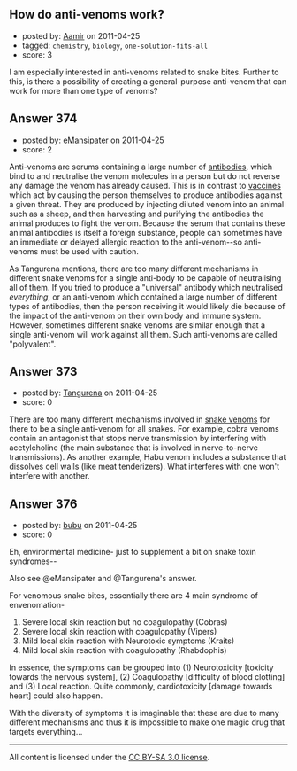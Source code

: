 ## How do anti-venoms work?

- posted by: [Aamir](https://stackexchange.com/users/-1/174-aamir) on 2011-04-25
- tagged: `chemistry`, `biology`, `one-solution-fits-all`
- score: 3

I am especially interested in anti-venoms related to snake bites. Further to this, is there a possibility of creating a general-purpose anti-venom that can work for more than one type of venoms?


## Answer 374

- posted by: [eMansipater](https://stackexchange.com/users/-1/56-emansipater) on 2011-04-25
- score: 2

<p>Anti-venoms are serums containing a large number of <a href="http://en.wikipedia.org/wiki/Antibody" rel="nofollow">antibodies</a>, which bind to and neutralise the venom molecules in a person but do not reverse any damage the venom has already caused.  This is in contrast to <a href="http://en.wikipedia.org/wiki/Vaccine" rel="nofollow">vaccines</a> which act by causing the person themselves to produce antibodies against a given threat.  They are produced by injecting diluted venom into an animal such as a sheep, and then harvesting and purifying the antibodies the animal produces to fight the venom.  Because the serum that contains these animal antibodies is itself a foreign substance, people can sometimes have an immediate or delayed allergic reaction to the anti-venom--so anti-venoms must be used with caution.</p>

<p>As Tangurena mentions, there are too many different mechanisms in different snake venoms for a single anti-body to be capable of neutralising all of them.  If you tried to produce a "universal" antibody which neutralised <em>everything</em>, or an anti-venom which contained a large number of different types of antibodies, then the person receiving it would likely die because of the impact of the anti-venom on their own body and immune system.  However, sometimes different snake venoms are similar enough that a single anti-venom will work against all them.  Such anti-venoms are called "polyvalent".</p>



## Answer 373

- posted by: [Tangurena](https://stackexchange.com/users/-1/74-tangurena) on 2011-04-25
- score: 0

<p>There are too many different mechanisms involved in <a href="http://en.wikipedia.org/wiki/Snake_venom" rel="nofollow">snake venoms</a> for there to be a single anti-venom for all snakes. For example, cobra venoms contain an antagonist that stops nerve transmission by interfering with acetylcholine (the main substance that is involved in nerve-to-nerve transmissions). As another example, Habu venom includes a substance that dissolves cell walls (like meat tenderizers). What interferes with one won't interfere with another. </p>



## Answer 376

- posted by: [bubu](https://stackexchange.com/users/-1/109-bubu) on 2011-04-25
- score: 0

Eh, environmental medicine- just to supplement a bit on snake toxin syndromes--

Also see @eMansipater and @Tangurena's answer.

For venomous snake bites, essentially there are 4 main syndrome of envenomation-

1. Severe local skin reaction but no coagulopathy (Cobras)
2. Severe local skin reaction with coagulopathy (Vipers)
3. Mild local skin reaction with Neurotoxic symptoms (Kraits)
4. Mild local skin reaction with coagulopathy (Rhabdophis)

In essence, the symptoms can be grouped into (1) Neurotoxicity [toxicity towards the nervous system], (2) Coagulopathy [difficulty of blood clotting] and (3) Local reaction. Quite commonly, cardiotoxicity [damage towards heart] could also happen.

With the diversity of symptoms it is imaginable that these are due to many different mechanisms and thus it is impossible to make one magic drug that targets everything...



---

All content is licensed under the [CC BY-SA 3.0 license](https://creativecommons.org/licenses/by-sa/3.0/).
